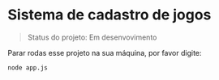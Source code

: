 <h1>Sistema de cadastro de jogos</h1>

> Status do projeto: Em desenvovimento

Parar rodas esse projeto na sua máquina, por favor digite:


```
node app.js
```
